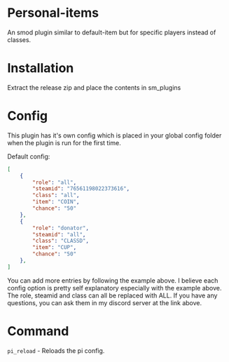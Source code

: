 # Personal-items
An smod plugin similar to default-item but for specific players instead of classes.

# Installation

Extract the release zip and place the contents in sm_plugins

# Config

This plugin has it's own config which is placed in your global config folder when the plugin is run for the first time.

Default config:
```json
[
    {
        "role": "all",
        "steamid": "76561198022373616",
        "class": "all",
        "item": "COIN",
        "chance": "50"
    },
    {
        "role": "donator",
        "steamid": "all",
        "class": "CLASSD",
        "item": "CUP",
        "chance": "50"
    },
]
```

You can add more entries by following the example above. I believe each config option is pretty self explanatory especially with the example above. The role, steamid and class can all be replaced with ALL. If you have any questions, you can ask them in my discord server at the link above.

# Command

`pi_reload` - Reloads the pi config.
